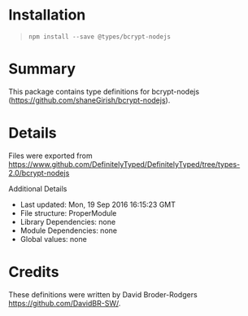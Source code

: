 # Installation
> `npm install --save @types/bcrypt-nodejs`

# Summary
This package contains type definitions for bcrypt-nodejs (https://github.com/shaneGirish/bcrypt-nodejs).

# Details
Files were exported from https://www.github.com/DefinitelyTyped/DefinitelyTyped/tree/types-2.0/bcrypt-nodejs

Additional Details
 * Last updated: Mon, 19 Sep 2016 16:15:23 GMT
 * File structure: ProperModule
 * Library Dependencies: none
 * Module Dependencies: none
 * Global values: none

# Credits
These definitions were written by David Broder-Rodgers <https://github.com/DavidBR-SW/>.
